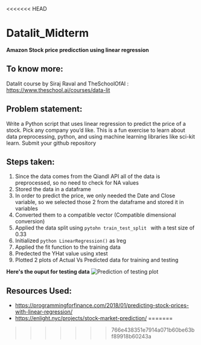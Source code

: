 <<<<<<< HEAD
# Datalit_Midterm
**Amazon Stock price predicction using linear regression**

## To know more:
Datalit course by Siraj Raval and TheSchoolOfAI : https://www.theschool.ai/courses/data-lit

## Problem statement:
Write a Python script that uses linear regression to predict the price of a stock. Pick any company you’d like. This is a fun exercise to learn about data preprocessing, python, and using machine learning libraries like sci-kit learn. Submit your github repository

## Steps taken:
1. Since the data comes from the Qiandl API all of the data is preprocessed, so no need to check for NA values
1. Stored the data in a dataframe
1. In order to predict the price, we only needed the Date and Close variable, so we selected those 2 from the dataframe and stored it in variables
1. Converted them to a compatible vector (Compatible dimensional conversion)
1. Applied the data split using ```pytohn train_test_split ``` with a test size of 0.33
1. Initialized ```python LinearRegression()``` as lreg
1. Applied the fit function to the training data
1. Predected the YHat value using xtest
1. Plotted 2 plots of Actual Vs Predicted data for training and testing

**Here's the ouput for testing data**
![Prediction of testing plot](https://i.imgur.com/f9OM6Yk.jpg)

## Resources Used:
* https://programmingforfinance.com/2018/01/predicting-stock-prices-with-linear-regression/
* https://enlight.nyc/projects/stock-market-prediction/
=======

>>>>>>> 766e438351e7914a071b60be63bf89918b60243a
